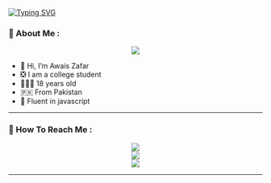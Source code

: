 <a href="https://git.io/typing-svg"><img src="https://readme-typing-svg.demolab.com?font=Black+Ops+One&size=100&pause=1000&color=FF033E&center=true&width=1000&height=200&lines=AWAIS-MD-BOT" alt="Typing SVG" /></a>
  </p>
  
  ### :unicorn: About Me :

<p align="center">
  <img src="https://files.catbox.moe/esnasv.jpg" />
</p>

- 👋 Hi, I’m Awais Zafar
- ❎ I am a college student
- 👨🏻‍🦱 18 years old 
- 🇵🇰 From Pakistan
- 🌱 Fluent in javascript

---

### :unicorn: How To Reach Me :
<p align="center">
<a href="https://youtube.com/@AwaisModsOfficial"><img src="https://img.shields.io/badge/YouTube-ff0000?style=for-the-badge&logo=youtube&logoColor=ff000000&link=https://youtube.com/@DGXeon" /><br>
<a href="https://whatsapp.com/channel/0029Vb9k3Sl3QxSABoyVwx2j"><img src="https://img.shields.io/badge/WhatsApp Channel-25D366?style=for-the-badge&logo=whatsapp&logoColor=white&link=https://whatsapp.com/channel/0029Vb9k3Sl3QxSABoyVwx2j" /><br>
<a href="https://t.me/AwaisZafar147"><img src="https://img.shields.io/badge/Telegram-00FFFF?style=for-the-badge&logo=telegram&logoColor=white" />
</p>

---



<!---
AwaisZafar147/AwaisZafar is a ✨ special ✨ repository because its `README.md` (this file) appears on your GitHub profile.
You can click the Preview link to take a look at your changes.
--->
